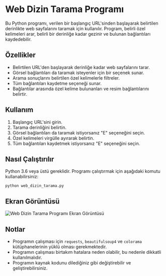 <!DOCTYPE html>
<html lang="en">
<head>
    <meta charset="UTF-8">
    <meta name="viewport" content="width=device-width, initial-scale=1.0">
    <title>Web Dizin Tarama Programı</title>
</head>
<body>
    <h1>Web Dizin Tarama Programı</h1>
    <p>Bu Python programı, verilen bir başlangıç URL'sinden başlayarak belirtilen derinlikte web sayfalarını taramak için kullanılır. Program, belirli özel kelimeleri arar, belirli bir derinliğe kadar gezinir ve bulunan bağlantıları kaydedebilir.</p>
    <h2>Özellikler</h2>
    <ul>
        <li>Belirtilen URL'den başlayarak derinliğe kadar web sayfalarını tarar.</li>
        <li>Görsel bağlantıları da taramak isteyenler için bir seçenek sunar.</li>
        <li>Arama sonuçlarını belirtilen özel kelimelerle filtreler.</li>
        <li>Tüm bağlantıları kaydetme seçeneği sunar.</li>
        <li>Bağlantılar arasında özel kelime bulunanları ve resim bağlantılarını belirtir.</li>
    </ul>
    <h2>Kullanım</h2>
    <ol>
        <li>Başlangıç URL'sini girin.</li>
        <li>Tarama derinliğini belirtin.</li>
        <li>Görsel bağlantıları da taramak istiyorsanız "E" seçeneğini seçin.</li>
        <li>Özel kelimeleri virgülle ayırarak belirtin.</li>
        <li>Tüm bağlantıları kaydetmek istiyorsanız "E" seçeneğini seçin.</li>
    </ol>
    <h2>Nasıl Çalıştırılır</h2>
    <p>Python 3.6 veya üstü gereklidir. Programı çalıştırmak için aşağıdaki komutu kullanabilirsiniz:</p>
    <pre><code>python web_dizin_tarama.py</code></pre>
    <h2>Ekran Görüntüsü</h2>
    <img src="screenshot.png" alt="Web Dizin Tarama Programı Ekran Görüntüsü">
    <h2>Notlar</h2>
    <ul>
        <li>Programın çalışması için <code>requests</code>, <code>beautifulsoup4</code> ve <code>colorama</code> kütüphanelerinin yüklü olması gerekmektedir.</li>
        <li>Programın çalışması birtakım hatalara neden olabilir, bu nedenle dikkatli kullanılmalıdır.</li>
        <li>Programın kaynak kodunu dilediğiniz gibi değiştirebilir ve geliştirebilirsiniz.</li>
    </ul>
</body>
</html>
